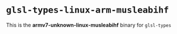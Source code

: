 # `glsl-types-linux-arm-musleabihf`

This is the **armv7-unknown-linux-musleabihf** binary for `glsl-types`
